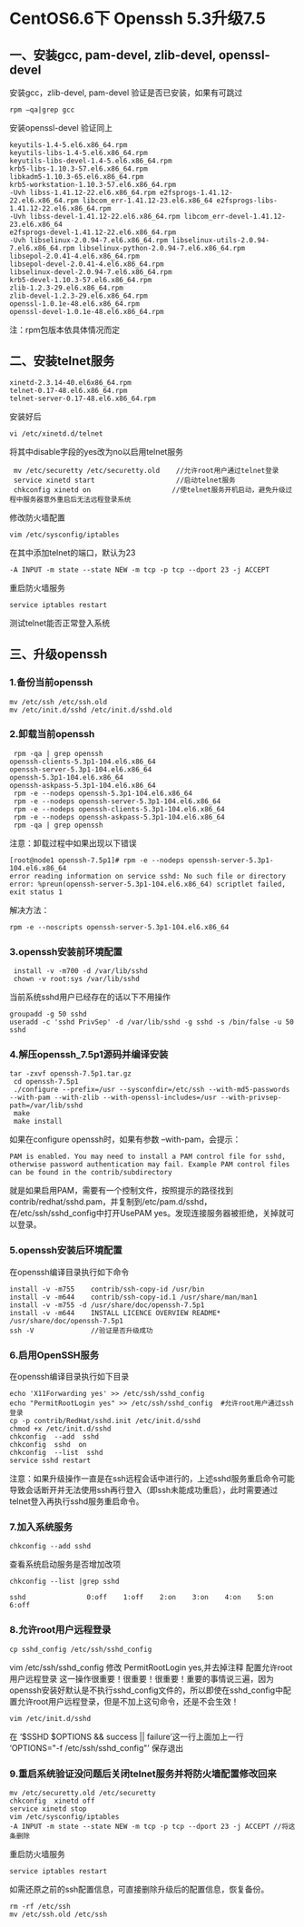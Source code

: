 # CentOS6.6下 Openssh 5.3升级7.5</br>
## 一、安装gcc, pam-devel, zlib-devel, openssl-devel
安装gcc，zlib-devel, pam-devel
验证是否已安装，如果有可跳过
```
rpm –qa|grep gcc
```
安装openssl-devel
验证同上
```
keyutils-1.4-5.el6.x86_64.rpm
keyutils-libs-1.4-5.el6.x86_64.rpm
keyutils-libs-devel-1.4-5.el6.x86_64.rpm
krb5-libs-1.10.3-57.el6.x86_64.rpm
libkadm5-1.10.3-65.el6.x86_64.rpm
krb5-workstation-1.10.3-57.el6.x86_64.rpm
-Uvh libss-1.41.12-22.el6.x86_64.rpm e2fsprogs-1.41.12-22.el6.x86_64.rpm libcom_err-1.41.12-23.el6.x86_64 e2fsprogs-libs-1.41.12-22.el6.x86_64.rpm
-Uvh libss-devel-1.41.12-22.el6.x86_64.rpm libcom_err-devel-1.41.12-23.el6.x86_64
e2fsprogs-devel-1.41.12-22.el6.x86_64.rpm
-Uvh libselinux-2.0.94-7.el6.x86_64.rpm libselinux-utils-2.0.94-7.el6.x86_64.rpm libselinux-python-2.0.94-7.el6.x86_64.rpm
libsepol-2.0.41-4.el6.x86_64.rpm
libsepol-devel-2.0.41-4.el6.x86_64.rpm
libselinux-devel-2.0.94-7.el6.x86_64.rpm
krb5-devel-1.10.3-57.el6.x86_64.rpm
zlib-1.2.3-29.el6.x86_64.rpm
zlib-devel-1.2.3-29.el6.x86_64.rpm
openssl-1.0.1e-48.el6.x86_64.rpm
openssl-devel-1.0.1e-48.el6.x86_64.rpm
```
注：rpm包版本依具体情况而定

## 二、安装telnet服务
```
xinetd-2.3.14-40.el6x86_64.rpm
telnet-0.17-48.el6.x86_64.rpm
telnet-server-0.17-48.el6.x86_64.rpm
```
安装好后
```
vi /etc/xinetd.d/telnet
```
将其中disable字段的yes改为no以启用telnet服务 
```
 mv /etc/securetty /etc/securetty.old    //允许root用户通过telnet登录 
 service xinetd start                    //启动telnet服务 
 chkconfig xinetd on                    //使telnet服务开机启动，避免升级过程中服务器意外重启后无法远程登录系统
```
修改防火墙配置
```
vim /etc/sysconfig/iptables
```
在其中添加telnet的端口，默认为23
```
-A INPUT -m state --state NEW -m tcp -p tcp --dport 23 -j ACCEPT
```
重启防火墙服务
```
service iptables restart
```
测试telnet能否正常登入系统

## 三、升级openssh
### 1.备份当前openssh
```
mv /etc/ssh /etc/ssh.old 
mv /etc/init.d/sshd /etc/init.d/sshd.old
```
### 2.卸载当前openssh
```
 rpm -qa | grep openssh 
openssh-clients-5.3p1-104.el6.x86_64 
openssh-server-5.3p1-104.el6.x86_64 
openssh-5.3p1-104.el6.x86_64 
openssh-askpass-5.3p1-104.el6.x86_64 
 rpm -e --nodeps openssh-5.3p1-104.el6.x86_64 
 rpm -e --nodeps openssh-server-5.3p1-104.el6.x86_64 
 rpm -e --nodeps openssh-clients-5.3p1-104.el6.x86_64 
 rpm -e --nodeps openssh-askpass-5.3p1-104.el6.x86_64 
 rpm -qa | grep openssh
 ```
注意：卸载过程中如果出现以下错误
```
[root@node1 openssh-7.5p1]# rpm -e --nodeps openssh-server-5.3p1-104.el6.x86_64  
error reading information on service sshd: No such file or directory 
error: %preun(openssh-server-5.3p1-104.el6.x86_64) scriptlet failed, exit status 1 
```
解决方法： 
```
rpm -e --noscripts openssh-server-5.3p1-104.el6.x86_64
```
### 3.openssh安装前环境配置
```
 install -v -m700 -d /var/lib/sshd 
 chown -v root:sys /var/lib/sshd
 ```
当前系统sshd用户已经存在的话以下不用操作 
 ```
 groupadd -g 50 sshd 
 useradd -c 'sshd PrivSep' -d /var/lib/sshd -g sshd -s /bin/false -u 50 sshd
```
### 4.解压openssh_7.5p1源码并编译安装
```
tar -zxvf openssh-7.5p1.tar.gz 
 cd openssh-7.5p1 
 ./configure --prefix=/usr --sysconfdir=/etc/ssh --with-md5-passwords --with-pam --with-zlib --with-openssl-includes=/usr --with-privsep-path=/var/lib/sshd 
 make 
 make install
```
如果在configure openssh时，如果有参数 –with-pam，会提示：
```
PAM is enabled. You may need to install a PAM control file for sshd, otherwise password authentication may fail. Example PAM control files can be found in the contrib/subdirectory
```
就是如果启用PAM，需要有一个控制文件，按照提示的路径找到contrib/redhat/sshd.pam，并复制到/etc/pam.d/sshd，在/etc/ssh/sshd_config中打开UsePAM yes。发现连接服务器被拒绝，关掉就可以登录。

### 5.openssh安装后环境配置
 在openssh编译目录执行如下命令 
 ```
 install -v -m755    contrib/ssh-copy-id /usr/bin 
 install -v -m644    contrib/ssh-copy-id.1 /usr/share/man/man1 
 install -v -m755 -d /usr/share/doc/openssh-7.5p1 
 install -v -m644    INSTALL LICENCE OVERVIEW README* /usr/share/doc/openssh-7.5p1 
 ssh -V              //验证是否升级成功
 ```

### 6.启用OpenSSH服务
 在openssh编译目录执行如下目录 
 ```
 echo 'X11Forwarding yes' >> /etc/ssh/sshd_config 
 echo "PermitRootLogin yes" >> /etc/ssh/sshd_config  #允许root用户通过ssh登录 
 cp -p contrib/RedHat/sshd.init /etc/init.d/sshd 
 chmod +x /etc/init.d/sshd 
 chkconfig  --add  sshd 
 chkconfig  sshd  on 
 chkconfig  --list  sshd 
 service sshd restart
```
注意：如果升级操作一直是在ssh远程会话中进行的，上述sshd服务重启命令可能导致会话断开并无法使用ssh再行登入（即ssh未能成功重启），此时需要通过telnet登入再执行sshd服务重启命令。

### 7.加入系统服务
```
chkconfig --add sshd
```
查看系统启动服务是否增加改项
```
chkconfig --list |grep sshd

sshd               0:off    1:off    2:on    3:on    4:on    5:on    6:off 
```
### 8.允许root用户远程登录
```
cp sshd_config /etc/ssh/sshd_config
```
vim /etc/ssh/sshd_config 修改 PermitRootLogin yes,并去掉注释
配置允许root用户远程登录
这一操作很重要！很重要！很重要！重要的事情说三遍，因为openssh安装好默认是不执行sshd_config文件的，所以即使在sshd_config中配置允许root用户远程登录，但是不加上这句命令，还是不会生效！
```
vim /etc/init.d/sshd
```
在 ‘$SSHD $OPTIONS && success || failure’这一行上面加上一行 ‘OPTIONS="-f /etc/ssh/sshd_config"’
保存退出
### 9.重启系统验证没问题后关闭telnet服务并将防火墙配置修改回来
```
mv /etc/securetty.old /etc/securetty 
chkconfig  xinetd off 
service xinetd stop
vim /etc/sysconfig/iptables
-A INPUT -m state --state NEW -m tcp -p tcp --dport 23 -j ACCEPT //将这条删除
```
重启防火墙服务
```
service iptables restart
```
如需还原之前的ssh配置信息，可直接删除升级后的配置信息，恢复备份。 
```
rm -rf /etc/ssh 
mv /etc/ssh.old /etc/ssh
```
